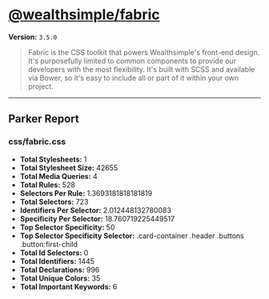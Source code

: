 # [@wealthsimple/fabric]( http://fabric.wealthsimple.com )

**Version:** `3.5.0`

> Fabric is the CSS toolkit that powers Wealthsimple's front-end design. It's purposefully limited to common components to provide our developers with the most flexibility. It's built with SCSS and available via Bower, so it's easy to include all or part of it within your own project.

* * *

## Parker Report

### css/fabric.css

- **Total Stylesheets:** 1
- **Total Stylesheet Size:** 42655
- **Total Media Queries:** 4
- **Total Rules:** 528
- **Selectors Per Rule:** 1.3693181818181819
- **Total Selectors:** 723
- **Identifiers Per Selector:** 2.012448132780083
- **Specificity Per Selector:** 18.760719225449517
- **Top Selector Specificity:** 50
- **Top Selector Specificity Selector:** .card-container .header .buttons .button:first-child
- **Total Id Selectors:** 0
- **Total Identifiers:** 1445
- **Total Declarations:** 996
- **Total Unique Colors:** 35
- **Total Important Keywords:** 6
